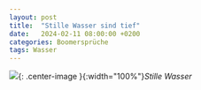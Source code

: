 ```yaml
---
layout: post
title:  "Stille Wasser sind tief"
date:   2024-02-11 08:00:00 +0200
categories: Boomersprüche
tags: Wasser
---
```


![]({{'/assets/images/stille-wasser.png'}}){: .center-image }{:width="100%"}*Stille Wasser*
